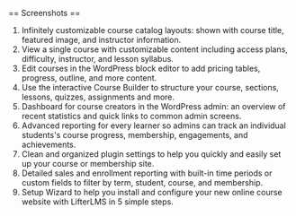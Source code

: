 == Screenshots ==

1. Infinitely customizable course catalog layouts: shown with course title, featured image, and instructor information.
2. View a single course with customizable content including access plans, difficulty, instructor, and lesson syllabus.
3. Edit courses in the WordPress block editor to add pricing tables, progress, outline, and more content.
4. Use the interactive Course Builder to structure your course, sections, lessons, quizzes, assignments and more.
5. Dashboard for course creators in the WordPress admin: an overview of recent statistics and quick links to common admin screens.
6. Advanced reporting for every learner so admins can track an individual students's course progress, membership, engagements, and achievements.
7. Clean and organized plugin settings to help you quickly and easily set up your course or membership site. 
8. Detailed sales and enrollment reporting with built-in time periods or custom fields to filter by term, student, course, and membership.
9. Setup Wizard to help you install and configure your new online course website with LifterLMS in 5 simple steps.